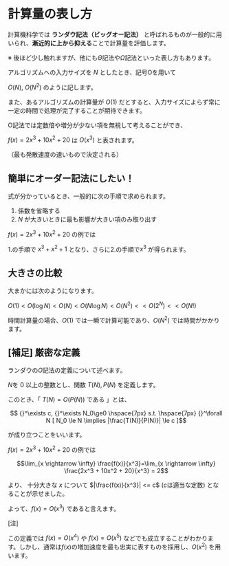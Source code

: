 # 計算量の表し方

計算機科学では **ランダウ記法（ビッグオー記法）** と呼ばれるものが一般的に用いられ、**漸近的に上から抑える**ことで計算量を評価します。

※ 後ほど少し触れますが、他にも$\Theta$記法や$\Omega$記法といった表し方もあります。

アルゴリズムへの入力サイズを $N$ としたとき、記号Oを用いて

$O(N)$, $O(N^2)$ のように記します。

また、あるアルゴリズムの計算量が $O(1)$ だとすると、入力サイズによらず常に一定の時間で処理が完了することが期待できます。

O記法では定数倍や増分が少ない項を無視して考えることができ、

$f(x) = 2x^3 + 10x^2 + 20$ は $O(x^3)$ と表されます。

（最も発散速度の速いもので決定される）

## 簡単にオーダー記法にしたい！

式が分かっているとき、一般的に次の手順で求められます。
1. 係数を省略する
2. $N$ が大きいときに最も影響が大きい項のみ取り出す

$f(x) = 2x^3 + 10x^2 + 20$ の例では

1.の手順で $x^3 + x^2 + 1$ となり、さらに2.の手順で$x^3$ が得られます。


## 大きさの比較

大まかには次のようになります。

$O(1) < O(\log N) < O(N) < O(N \log N) < O(N^2) << O(2^N) << O(N!)$ 

時間計算量の場合、$O(1)$ では一瞬で計算可能であり、$O(N^2)$ では時間がかかります。

## [補足] 厳密な定義

ランダウの$O$記法の定義について述べます。

$N$を $0$ 以上の整数とし、関数  $T(N), P(N)$  を定義します。

このとき、「 $T(N) = O(P(N))$ である 」とは、

$$ {}^\exists c, {}^\exists N_0\ge0 \hspace{7px} s.t. \hspace{7px} {}^\forall N [  N_0 \le N \implies |\frac{T(N)}{P(N)}| \le c ]$$

が成り立つことをいいます。

$f(x) = 2x^3 + 10x^2 + 20$ の例では

$$\lim_{x \rightarrow \infty} \frac{f(x)}{x^3}=\lim_{x \rightarrow \infty} \frac{2x^3 + 10x^2 + 20}{x^3} = 2$$

より、 十分大きな $x$ について $|\frac{f(x)}{x^3}| <= c$ ($c$は適当な定数)  となることが示せました。

よって、$f(x) = O(x^3)$  であると言えます。

[注]

この定義では $f(x) = O(x^4)$ や $f(x) = O(x^5)$ などでも成立することがわかります。しかし、通常は$f(x)$の増加速度を最も忠実に表すものを採用し、$O(x^2)$ を用います。
